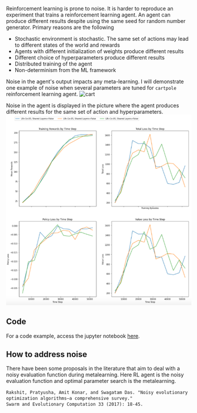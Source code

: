 Reinforcement learning is prone to noise. It is harder to reproduce an experiment that trains a reinforcement learning agent. An agent can produce different results despite using the same seed for random number generator. Primary reasons are the following  

- Stochastic environment is stochastic. The same set of actions may lead to different states of the world and rewards
- Agents with different initialization of weights produce different results
- Different choice of hyperparameters produce different results
- Distributed training of the agent
- Non-determinism from the ML framework

Noise in the agent's output impacts any meta-learning. I will demonstrate one example of noise when several parameters are tuned for `cartpole` reinforcement learning agent.
![cart](https://camo.githubusercontent.com/7089af78ce27348d2a71698b6913f7656a6713cc/68747470733a2f2f63646e2d696d616765732d312e6d656469756d2e636f6d2f6d61782f3830302f312a6f4d5367325f6d4b677541474b793143363455466c772e676966 "cart")  

Noise in the agent is displayed in the picture where the agent produces different results for the same set of action and hyperparameters. 
![rl-reward](/images/rl-rewards.png)

## Code
For a code example, access the jupyter notebook [here](https://monirzaman.github.io/blog/2020/08/19/noisy-evaluation.html). 

## How to address noise
There have been some proposals in the literature that aim to deal with a noisy evaluation function during metalearning. Here RL agent is the noisy evaluation function and optimal parameter search is the metalearning. 

```
Rakshit, Pratyusha, Amit Konar, and Swagatam Das. "Noisy evolutionary optimization algorithms–a comprehensive survey." 
Swarm and Evolutionary Computation 33 (2017): 18-45.
```
